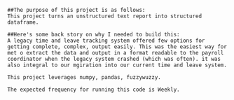 
    ##The purpose of this project is as follows:
    This project turns an unstructured text report into structured dataframe.
    
    ##Here's some back story on why I needed to build this:
    A legacy time and leave tracking system offered few options for getting complete, complex, output easily. This was the easiest way for met o extract the data and output in a format readable to the payroll coordinator when the legacy system crashed (which was often). it was also integral to our mgiration into our current time and leave system.
    
    This project leverages numpy, pandas, fuzzywuzzy.
    
    The expected frequency for running this code is Weekly.
    